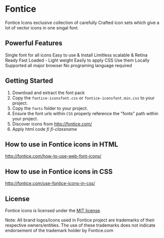 # Fontice

Fontice Icons exclusive collection of carefully Crafted icon sets which give a lot of vector icons in one singal font.

## Powerful Features
Single font for all icons
Easy to use & Install
Limitless scalable & Retina Ready
Fast Loaded - Light weight
Easily to apply CSS
Use them Locally
Supported all major browser
No programing language required


## Getting Started
 1. Download and extract the font pack
 2. Copy the `fontice-iconsfont.css` or `fontice-iconsfont.min.css` to your project.
 3. Copy the `fonts` folder to your project.
 4. Ensure the font urls within `CSS` properly reference the "fonts" path within your project.
 5. Discover icons from http://fontice.com/
 6. Apply html code <i>fi fi-classname</i>


## How to use in Fontice icons in HTML 
http://fontice.com/how-to-use-web-font-icons/

## How to use in Fontice icons in CSS 
http://fontice.com/use-fontice-icons-in-css/


## License
Fontice icons is licensed under the [MIT license](http://opensource.org/licenses/MIT).

Note: All brand logos/icons used in Fontice project are trademarks of their respective owners/entities. The use of these trademarks does not indicate endorsement of the trademark holder by Fontice.com
